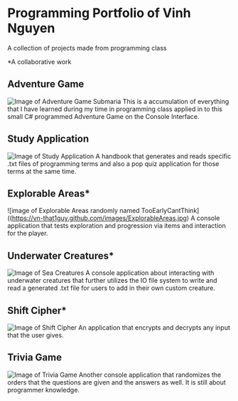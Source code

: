 # Programming Portfolio of Vinh Nguyen
A collection of projects made from programming class

*A collaborative work

## Adventure Game
![Image of Adventure Game Submaria](https://vn-that1guy.github.com/images/AdventureGame.jpg)
This is a accumulation of everything that I have learned during my time in programming class applied in to this small C# programmed Adventure Game on the Console Interface.

## Study Application
![Image of Study Application](https://vn-that1guy.github.com/images/StudyApplication.jpg)
A handbook that generates and reads specific .txt files of programming terms and also a pop quiz application for those terms at the same time.

## Explorable Areas*
![image of Explorable Areas randomly named TooEarlyCantThink]((https://vn-that1guy.github.com/images/ExplorableAreas.jpg)
A console application that tests exploration and progression via items and interaction for the player.

## Underwater Creatures*
![Image of Sea Creatures](https://vn-that1guy.github.com/images/SeaCreatures.jpg)
A console application about interacting with underwater creatures that further utilizes the IO file system to write and read a generated .txt file for users to add in their own custom creature.

## Shift Cipher*
![Image of Shift Cipher](https://vn-that1guy.github.com/images/ShiftCypher.jpg)
An application that encrypts and decrypts any input that the user gives.

## Trivia Game
![Image of Trivia Game](https://vn-that1guy.github.com/images/TriviaGame.jpg)
Another console application that randomizes the orders that the questions are given and the answers as well. It is still about programmer knowledge.
